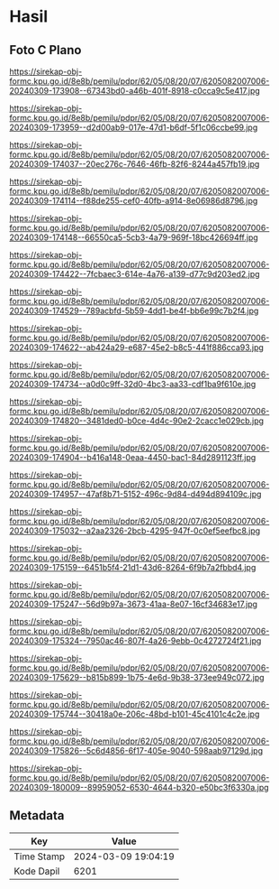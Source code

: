 # Hasil

## Foto C Plano

https://sirekap-obj-formc.kpu.go.id/8e8b/pemilu/pdpr/62/05/08/20/07/6205082007006-20240309-173908--67343bd0-a46b-401f-8918-c0cca9c5e417.jpg

https://sirekap-obj-formc.kpu.go.id/8e8b/pemilu/pdpr/62/05/08/20/07/6205082007006-20240309-173959--d2d00ab9-017e-47d1-b6df-5f1c06ccbe99.jpg

https://sirekap-obj-formc.kpu.go.id/8e8b/pemilu/pdpr/62/05/08/20/07/6205082007006-20240309-174037--20ec276c-7646-46fb-82f6-8244a457fb19.jpg

https://sirekap-obj-formc.kpu.go.id/8e8b/pemilu/pdpr/62/05/08/20/07/6205082007006-20240309-174114--f88de255-cef0-40fb-a914-8e06986d8796.jpg

https://sirekap-obj-formc.kpu.go.id/8e8b/pemilu/pdpr/62/05/08/20/07/6205082007006-20240309-174148--66550ca5-5cb3-4a79-969f-18bc426694ff.jpg

https://sirekap-obj-formc.kpu.go.id/8e8b/pemilu/pdpr/62/05/08/20/07/6205082007006-20240309-174422--7fcbaec3-614e-4a76-a139-d77c9d203ed2.jpg

https://sirekap-obj-formc.kpu.go.id/8e8b/pemilu/pdpr/62/05/08/20/07/6205082007006-20240309-174529--789acbfd-5b59-4dd1-be4f-bb6e99c7b2f4.jpg

https://sirekap-obj-formc.kpu.go.id/8e8b/pemilu/pdpr/62/05/08/20/07/6205082007006-20240309-174622--ab424a29-e687-45e2-b8c5-441f886cca93.jpg

https://sirekap-obj-formc.kpu.go.id/8e8b/pemilu/pdpr/62/05/08/20/07/6205082007006-20240309-174734--a0d0c9ff-32d0-4bc3-aa33-cdf1ba9f610e.jpg

https://sirekap-obj-formc.kpu.go.id/8e8b/pemilu/pdpr/62/05/08/20/07/6205082007006-20240309-174820--3481ded0-b0ce-4d4c-90e2-2cacc1e029cb.jpg

https://sirekap-obj-formc.kpu.go.id/8e8b/pemilu/pdpr/62/05/08/20/07/6205082007006-20240309-174904--b416a148-0eaa-4450-bac1-84d2891123ff.jpg

https://sirekap-obj-formc.kpu.go.id/8e8b/pemilu/pdpr/62/05/08/20/07/6205082007006-20240309-174957--47af8b71-5152-496c-9d84-d494d894109c.jpg

https://sirekap-obj-formc.kpu.go.id/8e8b/pemilu/pdpr/62/05/08/20/07/6205082007006-20240309-175032--a2aa2326-2bcb-4295-947f-0c0ef5eefbc8.jpg

https://sirekap-obj-formc.kpu.go.id/8e8b/pemilu/pdpr/62/05/08/20/07/6205082007006-20240309-175159--6451b5f4-21d1-43d6-8264-6f9b7a2fbbd4.jpg

https://sirekap-obj-formc.kpu.go.id/8e8b/pemilu/pdpr/62/05/08/20/07/6205082007006-20240309-175247--56d9b97a-3673-41aa-8e07-16cf34683e17.jpg

https://sirekap-obj-formc.kpu.go.id/8e8b/pemilu/pdpr/62/05/08/20/07/6205082007006-20240309-175324--7950ac46-807f-4a26-9ebb-0c4272724f21.jpg

https://sirekap-obj-formc.kpu.go.id/8e8b/pemilu/pdpr/62/05/08/20/07/6205082007006-20240309-175629--b815b899-1b75-4e6d-9b38-373ee949c072.jpg

https://sirekap-obj-formc.kpu.go.id/8e8b/pemilu/pdpr/62/05/08/20/07/6205082007006-20240309-175744--30418a0e-206c-48bd-b101-45c4101c4c2e.jpg

https://sirekap-obj-formc.kpu.go.id/8e8b/pemilu/pdpr/62/05/08/20/07/6205082007006-20240309-175826--5c6d4856-6f17-405e-9040-598aab97129d.jpg

https://sirekap-obj-formc.kpu.go.id/8e8b/pemilu/pdpr/62/05/08/20/07/6205082007006-20240309-180009--89959052-6530-4644-b320-e50bc3f6330a.jpg


## Metadata

| Key        | Value               |
| ---------- | ------------------- |
| Time Stamp | 2024-03-09 19:04:19 |
| Kode Dapil | 6201                |



